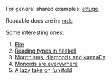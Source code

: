 For general shared examples:
[ettuge](https://github.com/vwulf/ettuge/)

Readable docs are in:
[mds](https://github.com/vwulf/ettuge/blob/master/src/main/md)

Some interesting ones:
1. [Eke](https://github.com/vwulf/ettuge/blob/master/src/main/md/kannada/Eke.md)
1. [Reading types in haskell](https://github.com/vwulf/ettuge/blob/master/src/main/md/haskell/reflection.md)
1. [Morphisms, diamonds and kannaDa](https://github.com/vwulf/ettuge/blob/master/src/main/md/haskell/%E0%B2%95%E0%B2%B3%E0%B3%8D%E0%B2%B3.md)
1. [Monoids are everywhere](https://github.com/vwulf/ettuge/blob/master/src/main/md/haskell/monoids-and-semigroups.md)
1. [A lazy take on (un)fold](https://github.com/vwulf/ettuge/blob/master/src/main/md/haskell/qsortof.md)